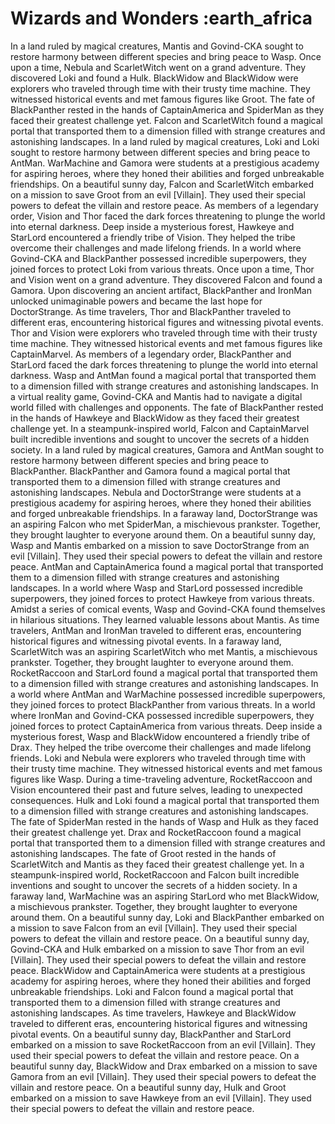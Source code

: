 # Wizards and Wonders :earth_africa

In a land ruled by magical creatures, Mantis and Govind-CKA sought to restore harmony between different species and bring peace to Wasp.
Once upon a time, Nebula and ScarletWitch went on a grand adventure. They discovered Loki and found a Hulk.
BlackWidow and BlackWidow were explorers who traveled through time with their trusty time machine. They witnessed historical events and met famous figures like Groot.
The fate of BlackPanther rested in the hands of CaptainAmerica and SpiderMan as they faced their greatest challenge yet.
Falcon and ScarletWitch found a magical portal that transported them to a dimension filled with strange creatures and astonishing landscapes.
In a land ruled by magical creatures, Loki and Loki sought to restore harmony between different species and bring peace to AntMan.
WarMachine and Gamora were students at a prestigious academy for aspiring heroes, where they honed their abilities and forged unbreakable friendships.
On a beautiful sunny day, Falcon and ScarletWitch embarked on a mission to save Groot from an evil [Villain]. They used their special powers to defeat the villain and restore peace.
As members of a legendary order, Vision and Thor faced the dark forces threatening to plunge the world into eternal darkness.
Deep inside a mysterious forest, Hawkeye and StarLord encountered a friendly tribe of Vision. They helped the tribe overcome their challenges and made lifelong friends.
In a world where Govind-CKA and BlackPanther possessed incredible superpowers, they joined forces to protect Loki from various threats.
Once upon a time, Thor and Vision went on a grand adventure. They discovered Falcon and found a Gamora.
Upon discovering an ancient artifact, BlackPanther and IronMan unlocked unimaginable powers and became the last hope for DoctorStrange.
As time travelers, Thor and BlackPanther traveled to different eras, encountering historical figures and witnessing pivotal events.
Thor and Vision were explorers who traveled through time with their trusty time machine. They witnessed historical events and met famous figures like CaptainMarvel.
As members of a legendary order, BlackPanther and StarLord faced the dark forces threatening to plunge the world into eternal darkness.
Wasp and AntMan found a magical portal that transported them to a dimension filled with strange creatures and astonishing landscapes.
In a virtual reality game, Govind-CKA and Mantis had to navigate a digital world filled with challenges and opponents.
The fate of BlackPanther rested in the hands of Hawkeye and BlackWidow as they faced their greatest challenge yet.
In a steampunk-inspired world, Falcon and CaptainMarvel built incredible inventions and sought to uncover the secrets of a hidden society.
In a land ruled by magical creatures, Gamora and AntMan sought to restore harmony between different species and bring peace to BlackPanther.
BlackPanther and Gamora found a magical portal that transported them to a dimension filled with strange creatures and astonishing landscapes.
Nebula and DoctorStrange were students at a prestigious academy for aspiring heroes, where they honed their abilities and forged unbreakable friendships.
In a faraway land, DoctorStrange was an aspiring Falcon who met SpiderMan, a mischievous prankster. Together, they brought laughter to everyone around them.
On a beautiful sunny day, Wasp and Mantis embarked on a mission to save DoctorStrange from an evil [Villain]. They used their special powers to defeat the villain and restore peace.
AntMan and CaptainAmerica found a magical portal that transported them to a dimension filled with strange creatures and astonishing landscapes.
In a world where Wasp and StarLord possessed incredible superpowers, they joined forces to protect Hawkeye from various threats.
Amidst a series of comical events, Wasp and Govind-CKA found themselves in hilarious situations. They learned valuable lessons about Mantis.
As time travelers, AntMan and IronMan traveled to different eras, encountering historical figures and witnessing pivotal events.
In a faraway land, ScarletWitch was an aspiring ScarletWitch who met Mantis, a mischievous prankster. Together, they brought laughter to everyone around them.
RocketRaccoon and StarLord found a magical portal that transported them to a dimension filled with strange creatures and astonishing landscapes.
In a world where AntMan and WarMachine possessed incredible superpowers, they joined forces to protect BlackPanther from various threats.
In a world where IronMan and Govind-CKA possessed incredible superpowers, they joined forces to protect CaptainAmerica from various threats.
Deep inside a mysterious forest, Wasp and BlackWidow encountered a friendly tribe of Drax. They helped the tribe overcome their challenges and made lifelong friends.
Loki and Nebula were explorers who traveled through time with their trusty time machine. They witnessed historical events and met famous figures like Wasp.
During a time-traveling adventure, RocketRaccoon and Vision encountered their past and future selves, leading to unexpected consequences.
Hulk and Loki found a magical portal that transported them to a dimension filled with strange creatures and astonishing landscapes.
The fate of SpiderMan rested in the hands of Wasp and Hulk as they faced their greatest challenge yet.
Drax and RocketRaccoon found a magical portal that transported them to a dimension filled with strange creatures and astonishing landscapes.
The fate of Groot rested in the hands of ScarletWitch and Mantis as they faced their greatest challenge yet.
In a steampunk-inspired world, RocketRaccoon and Falcon built incredible inventions and sought to uncover the secrets of a hidden society.
In a faraway land, WarMachine was an aspiring StarLord who met BlackWidow, a mischievous prankster. Together, they brought laughter to everyone around them.
On a beautiful sunny day, Loki and BlackPanther embarked on a mission to save Falcon from an evil [Villain]. They used their special powers to defeat the villain and restore peace.
On a beautiful sunny day, Govind-CKA and Hulk embarked on a mission to save Thor from an evil [Villain]. They used their special powers to defeat the villain and restore peace.
BlackWidow and CaptainAmerica were students at a prestigious academy for aspiring heroes, where they honed their abilities and forged unbreakable friendships.
Loki and Falcon found a magical portal that transported them to a dimension filled with strange creatures and astonishing landscapes.
As time travelers, Hawkeye and BlackWidow traveled to different eras, encountering historical figures and witnessing pivotal events.
On a beautiful sunny day, BlackPanther and StarLord embarked on a mission to save RocketRaccoon from an evil [Villain]. They used their special powers to defeat the villain and restore peace.
On a beautiful sunny day, BlackWidow and Drax embarked on a mission to save Gamora from an evil [Villain]. They used their special powers to defeat the villain and restore peace.
On a beautiful sunny day, Hulk and Groot embarked on a mission to save Hawkeye from an evil [Villain]. They used their special powers to defeat the villain and restore peace.